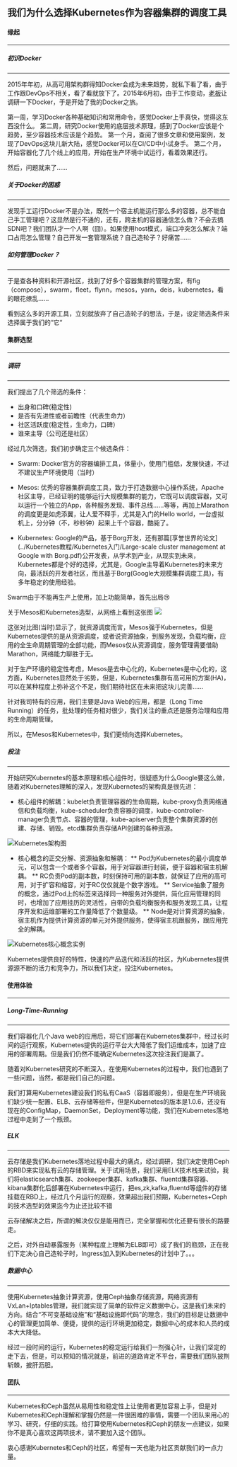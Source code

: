我们为什么选择Kubernetes作为容器集群的调度工具
----------------------------------------------------------------

#### 缘起
----------------------------------------------------------------

##### 初识Docker
----------------------------------------------------------------

2015年年初，从高可用架构群得知Docker会成为未来趋势，就私下看了看，由于工作跟DevOps不相关，看了看就放下了。2015年6月初，由于工作变动，[老板](http://item.jd.com/11905648.html)让调研一下Docker，于是开始了我的Docker之旅。

第一周，学习Docker各种基础知识和常用命令，感觉Docker上手真快，觉得这东西没什么。
第二周，研究Docker使用的底层技术原理，感到了Docker应该是个趋势，至少容器技术应该是个趋势。
第一个月，查阅了很多文章和使用案例，发现了DevOps这块儿新大陆，感觉Docker可以在CI/CD中小试身手。
第二个月，开始容器化了几个线上的应用，开始在生产环境中试运行，看着效果还行。

然后，问题就来了……

##### 关于Docker的困惑
----------------------------------------------------------------

发现手工运行Docker不是办法，既然一个宿主机能运行那么多的容器，总不能自己手工管理吧？这显然是行不通的，还有，跨主机的容器通信怎么做？不会去搞SDN吧？我们团队才一个人啊（囧）。如果使用host模式，端口冲突怎么解决？端口占用怎么管理？自己开发一套管理系统？自己造轮子？好痛苦……


##### 如何管理Docker？
----------------------------------------------------------------

于是查各种资料和开源社区，找到了好多个容器集群的管理方案，有fig（compose），swarm，fleet，flynn，mesos，yarn，deis，kubernetes，看的眼花缭乱……

看到这么多的开源工具，立刻就放弃了自己造轮子的想法，于是，设定筛选条件来选择属于我们的“它“

#### 集群选型
----------------------------------------------------------------

##### 调研
----------------------------------------------------------------

我们提出了几个筛选的条件：

* 出身和口碑(稳定性)
* 是否有先进性或者前瞻性（代表生命力）
* 社区活跃度(稳定性，生命力，口碑）
* 谁来主导（公司还是社区）

经过几次筛选，我们初步确定三个候选条件：

* Swarm: Docker官方的容器编排工具，体量小，使用门槛低，发展快速，不过不建议生产环境使用（当时）

* Mesos: 优秀的容器集群调度工具，致力于打造数据中心操作系统，Apache社区主导，已经证明的能够运行大规模集群的能力，它既可以调度容器，又可以运行一个独立的App，各种服务发现、事件总线……等等，再加上Marathon的调度更是如虎添翼，让人爱不释手，尤其是入门的Hello world，一台虚拟机上，分分钟（不，秒秒钟）起来上千个容器，酷毙了。

* Kubernetes: Google的产品，基于Borg开发，还有那篇[享誉世界的论文](../Kubernetes教程/Kubernetes入门/Large-scale cluster management at Google with Borg.pdf)公开发表，从学术到产业，从现实到未来，Kubernetes都是个好的选择，尤其是，Google主导着Kubernetes的未来方向，最活跃的开发者社区，而且基于Borg(Google大规模集群调度工具)，有多年稳定的使用经验。


Swarm由于不能再生产上使用，加上功能简单，首先出局😢

关于Mesos和Kubernetes选型，从网络上看到这张图
![](http://read.html5.qq.com/image?src=forum&q=5&r=0&imgflag=7&imageUrl=http://mmbiz.qpic.cn/mmbiz/icQbWvrFMeJWIPlGOsYwCAY8faTtq7OgmLXf32RDyxzHiadkqBJXrdgYOn4yq05eDIcdp5BibsG7jsfYb5a5nHbyQ/0?wx_fmt=png)

这张对比图(当时)显示了，就资源调度而言，Mesos强于Kubernetes，但是Kubernetes提供的是从资源调度，或者说资源抽象，到服务发现，负载均衡，应用的全生命周期管理的全部功能，而Mesos仅从资源调度，服务管理需要借助Marathon，网络能力聊胜于无。

对于生产环境的稳定性考虑，Mesos是去中心化的，Kubernetes是中心化的，这方面，Kubernetes显然处于劣势，但是，Kubernetes集群有高可用的方案(HA)，可以在某种程度上弥补这个不足，我们期待社区在未来把这块儿完善……

针对我司特有的应用，我们主要是Java Web的应用，都是（Long Time Running）的任务，批处理的任务相对很少，我们关注的重点还是服务治理和应用的生命周期管理。


所以，在Mesos和Kubernetes中，我们更倾向选择Kubernetes。

##### 投注
----------------------------------------------------------------

开始研究Kubernetes的基本原理和核心组件时，很疑惑为什么Google要这么做，随着对Kubernetes理解的深入，发现Kubernetes的架构真是很先进：

* 核心组件的解耦：kubelet负责管理容器的生命周期，kube-proxy负责网络通信和负载均衡，kube-scheduler负责容器的调度，kube-controller-manager负责节点、容器的管理，kube-apiserver负责整个集群资源的创建、存储、销毁。etcd集群负责存储API创建的各种资源。

![Kubernetes架构图](https://www.google.com/url?sa=i&rct=j&q=&esrc=s&source=images&cd=&cad=rja&uact=8&ved=0ahUKEwjg_Yjdx8zMAhWG2D4KHY77BxkQjRwIBw&url=http%3A%2F%2Fblog.cspp.in%2Findex.php%2F2015%2F12%2F16%2Fkubernetes%2F&psig=AFQjCNGuskis1d-LYRDPXGFzIepcprY74Q&ust=1462868422144186)

* 核心概念的正交分解、资源抽象和解耦：
  ** Pod为Kubernetes的最小调度单元，可以包含一个或者多个容器，用于对容器进行封装，便于容器和宿主机解耦。
  ** RC负责Pod的副本数，时刻保持可用的副本数，就保证了应用的高可用，对于扩容和缩容，对于RC仅仅就是个数字游戏。
  ** Service抽象了服务的概念，通过Pod上的标签来选择同一种服务对外提供，简化应用管理的同时，也增加了应用挂历的灵活性，自带的负载均衡服务和服务发现工具，让程序开发和运维部署的工作量降低了个数量级。
  ** Node是对计算资源的抽象，宿主机作为提供计算资源的单元对外提供服务，使得宿主机跟服务，跟应用完全的解耦。

![Kubernetes核心概念实例](https://www.google.com/url?sa=i&rct=j&q=&esrc=s&source=images&cd=&cad=rja&uact=8&ved=0ahUKEwiWiJivyczMAhUEVj4KHVujABgQjRwIBw&url=http%3A%2F%2Fwww.emergingafrican.com%2F2015%2F02%2Fconfiguring-kubernetes-to-use.html&psig=AFQjCNGuskis1d-LYRDPXGFzIepcprY74Q&ust=1462868422144186)

Kubernetes提供良好的特性，快速的产品迭代和活跃的社区，为Kubernetes提供源源不断的活力和竞争力，所以我们决定，投注Kubernetes。

#### 使用体验
----------------------------------------------------------------

##### Long-Time-Running
----------------------------------------------------------------

我们容器化几个Java web的应用后，将它们部署在Kubernetes集群中，经过长时间的运行观察，Kubernetes提供的运行平台大大降低了我们运维成本，加速了应用的部署周期。但是我们仍然不能确定Kubernetes这次投注我们是赢了。

随着对Kubernetes研究的不断深入，在使用Kubernetes的过程中，我们也遇到了一些问题，当然，都是我们自己的问题。

我们打算用Kubernetes建设我们的私有CaaS（容器即服务），但是在生产环境我们缺少统一配置、ELB、云存储等组件，但是Kubernetes的版本是1.0.6，还没有现在的ConfigMap，DaemonSet，Deployment等功能，我们在Kubernetes落地过程中走到了一个瓶颈。


##### ELK
----------------------------------------------------------------

云存储是我们Kubernetes落地过程中最大的痛点，经过调研，我们决定使用Ceph的RBD来实现私有云的存储管理。关于试用场景，我们采用ELK技术栈来试验，我们将elasticsearch集群、zookeeper集群、kafka集群、fluentd集群容器、kibana集群化后部署在Kubernetes中运行，把es,zk,kafka,fluentd等组件的存储挂载在RBD上，经过几个月运行的观察，效果超出我们预期，Kubernetes+Ceph的技术选型的效果迄今为止还比较不错

云存储解决之后，所谓的解决仅仅是能用而已，完全掌握和优化还要有很长的路要走。

之后，对外自动暴露服务（某种程度上理解为ELB即可）成了我们的瓶颈，正在我们下定决心自己造轮子时，Ingress加入到Kubernetes的计划中了。。。

##### 数据中心
----------------------------------------------------------------

使用Kubernetes抽象计算资源，使用Ceph抽象存储资源，网络资源有VxLan+Iptables管理，我们就实现了简单的软件定义数据中心，这是我们未来的方向。结合“不可变基础设施”和“基础设施即代码”的理念，我们的目标是让数据中心的管理更加简单、便捷，提供的运行环境更加稳定，数据中心的成本和人员的成本大大降低。

经过一段时间的运行，Kubernetes的稳定运行给我们一剂强心针，让我们坚定的走下去，但是，可以预知的情况就是，前进的道路肯定不平台，需要我们团队披荆斩棘，披肝沥胆。


#### 团队
----------------------------------------------------------------

Kubernetes和Ceph虽然从易用性和稳定性上让使用者更加容易上手，但是对Kubernetes和Ceph理解和掌握仍然是一件很困难的事情，需要一个团队来用心的学习、研究，仔细的实践。给打算使用Kubernetes和Ceph的朋友一点建议，如果你不是真心喜欢这两项技术，请不要加入这个团队。

衷心感谢Kubernetes和Ceph的社区，希望有一天也能为社区贡献我们的一点力量。
